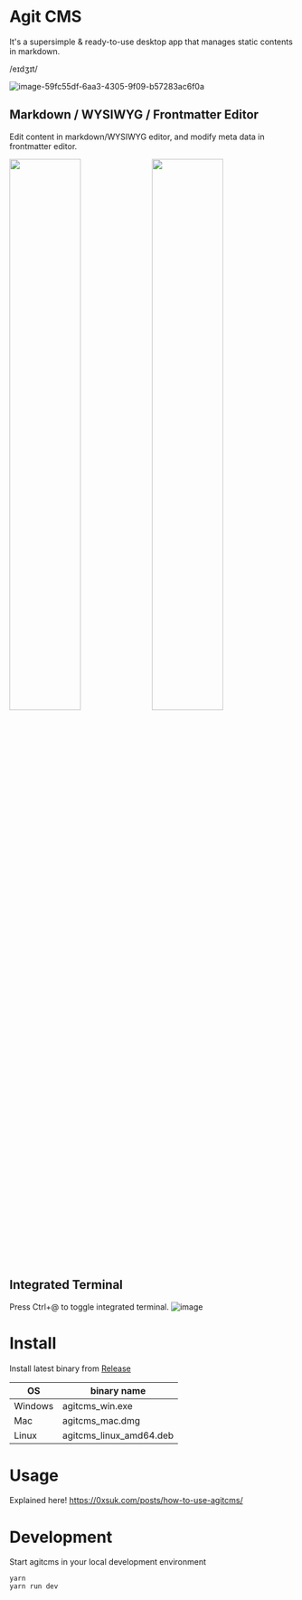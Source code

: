 # Agit CMS
It's a supersimple & ready-to-use desktop app that manages static contents in markdown.  

/eɪdʒɪt/  

![image-59fc55df-6aa3-4305-9f09-b57283ac6f0a](https://user-images.githubusercontent.com/97814789/171836599-b3d0a87e-186b-4bb6-afa6-049fc9c5bd3b.png)

## Markdown / WYSIWYG / Frontmatter Editor
Edit content in markdown/WYSIWYG editor, and modify meta data in frontmatter editor.

<img src="https://user-images.githubusercontent.com/97814789/171833851-b215b036-1fd1-461b-af04-cb770efe9b97.png" width="50%"><img src="https://user-images.githubusercontent.com/97814789/171833708-d6991249-2669-4c1b-be05-190d7035c7c6.png" width="50%">

## Integrated Terminal
Press Ctrl+@ to toggle integrated terminal.
![image](https://user-images.githubusercontent.com/97814789/171834291-29689bc3-dd43-4ecf-b2ee-31976b17eae3.png)


# Install
Install latest binary from [Release](https://github.com/0xsuk/agitcms/releases)

| OS | binary name |
| --- | --- |
| Windows | agitcms_win.exe |
| Mac | agitcms_mac.dmg |
| Linux | agitcms_linux_amd64.deb |


# Usage
Explained here! https://0xsuk.com/posts/how-to-use-agitcms/


# Development
Start agitcms in your local development environment
```
yarn 
yarn run dev
```
